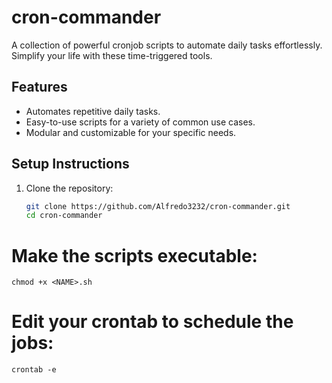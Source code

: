 # cron-commander
A collection of powerful cronjob scripts to automate daily tasks effortlessly. Simplify your life with these time-triggered tools.

## Features
- Automates repetitive daily tasks.
- Easy-to-use scripts for a variety of common use cases.
- Modular and customizable for your specific needs.

## Setup Instructions

1. Clone the repository:
   ```bash
   git clone https://github.com/Alfredo3232/cron-commander.git
   cd cron-commander

# Make the scripts executable:
  `chmod +x <NAME>.sh`

# Edit your crontab to schedule the jobs:
`crontab -e`
